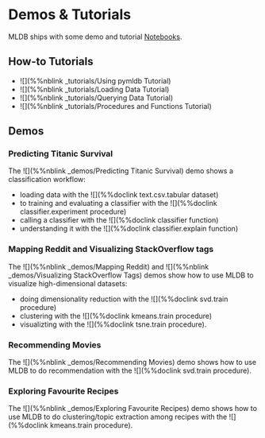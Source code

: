 # Demos & Tutorials

MLDB ships with some demo and tutorial [Notebooks](Notebooks.md).

## How-to Tutorials

* ![](%%nblink _tutorials/Using pymldb Tutorial)
* ![](%%nblink _tutorials/Loading Data Tutorial) 
* ![](%%nblink _tutorials/Querying Data Tutorial) 
* ![](%%nblink _tutorials/Procedures and Functions Tutorial) 

## Demos

### Predicting Titanic Survival

The ![](%%nblink _demos/Predicting Titanic Survival) demo shows a classification workflow:

* loading data with the ![](%%doclink text.csv.tabular dataset)
* to training and evaluating a classifier with the ![](%%doclink classifier.experiment procedure) 
* calling a classifier with the ![](%%doclink classifier function)
* understanding it with the ![](%%doclink classifier.explain function)

### Mapping Reddit and Visualizing StackOverflow tags

The ![](%%nblink _demos/Mapping Reddit) and  ![](%%nblink _demos/Visualizing StackOverflow Tags)  demos show how to use MLDB to visualize high-dimensional datasets:

* doing dimensionality reduction with the ![](%%doclink svd.train procedure)
* clustering with the ![](%%doclink kmeans.train procedure)
* visualizting with the ![](%%doclink tsne.train procedure).

### Recommending Movies

The ![](%%nblink _demos/Recommending Movies) demo shows how to use MLDB to do recommendation with the ![](%%doclink svd.train procedure).

### Exploring Favourite Recipes

The ![](%%nblink _demos/Exploring Favourite Recipes) demo shows how to use MLDB to do clustering/topic extraction among recipes with the ![](%%doclink kmeans.train procedure).

